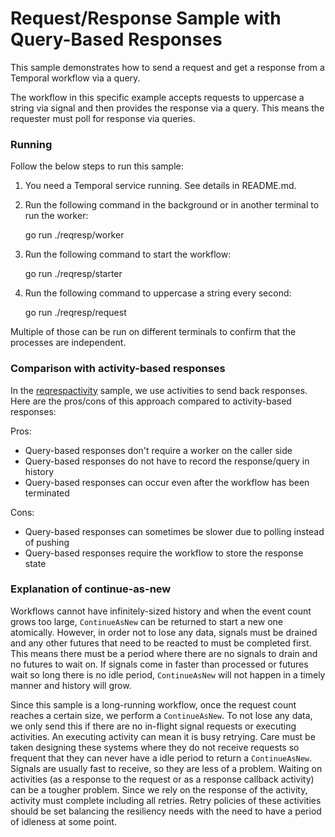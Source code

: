 # Request/Response Sample with Query-Based Responses

This sample demonstrates how to send a request and get a response from a Temporal workflow via a query.

The workflow in this specific example accepts requests to uppercase a string via signal and then provides the response
via a query. This means the requester must poll for response via queries.

### Running

Follow the below steps to run this sample:

1) You need a Temporal service running. See details in README.md.

2) Run the following command in the background or in another terminal to run the worker:

    go run ./reqresp/worker

3) Run the following command to start the workflow:

    go run ./reqresp/starter

4) Run the following command to uppercase a string every second:

    go run ./reqresp/request

Multiple of those can be run on different terminals to confirm that the processes are independent.

### Comparison with activity-based responses

In the [reqrespactivity](../reqrespactivity) sample, we use activities to send back responses. Here are the pros/cons of
this approach compared to activity-based responses:

Pros:

* Query-based responses don't require a worker on the caller side
* Query-based responses do not have to record the response/query in history
* Query-based responses can occur even after the workflow has been terminated

Cons:

* Query-based responses can sometimes be slower due to polling instead of pushing
* Query-based responses require the workflow to store the response state

### Explanation of continue-as-new

Workflows cannot have infinitely-sized history and when the event count grows too large, `ContinueAsNew` can be returned
to start a new one atomically. However, in order not to lose any data, signals must be drained and any other futures
that need to be reacted to must be completed first. This means there must be a period where there are no signals to
drain and no futures to wait on. If signals come in faster than processed or futures wait so long there is no idle
period, `ContinueAsNew` will not happen in a timely manner and history will grow.

Since this sample is a long-running workflow, once the request count reaches a certain size, we perform a
`ContinueAsNew`. To not lose any data, we only send this if there are no in-flight signal requests or executing
activities. An executing activity can mean it is busy retrying. Care must be taken designing these systems where they do
not receive requests so frequent that they can never have a idle period to return a `ContinueAsNew`. Signals are usually
fast to receive, so they are less of a problem. Waiting on activities (as a response to the request or as a response
callback activity) can be a tougher problem. Since we rely on the response of the activity, activity must complete
including all retries. Retry policies of these activities should be set balancing the resiliency needs with the need to
have a period of idleness at some point.
